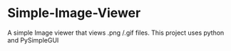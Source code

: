 # Simple-Image-Viewer
A simple Image viewer that views .png /.gif files. This project uses python and PySimpleGUI
